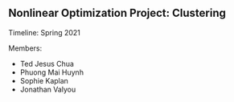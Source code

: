 ## Nonlinear Optimization Project: Clustering

Timeline: Spring 2021

Members:
- Ted Jesus Chua
- Phuong Mai Huynh
- Sophie Kaplan
- Jonathan Valyou





